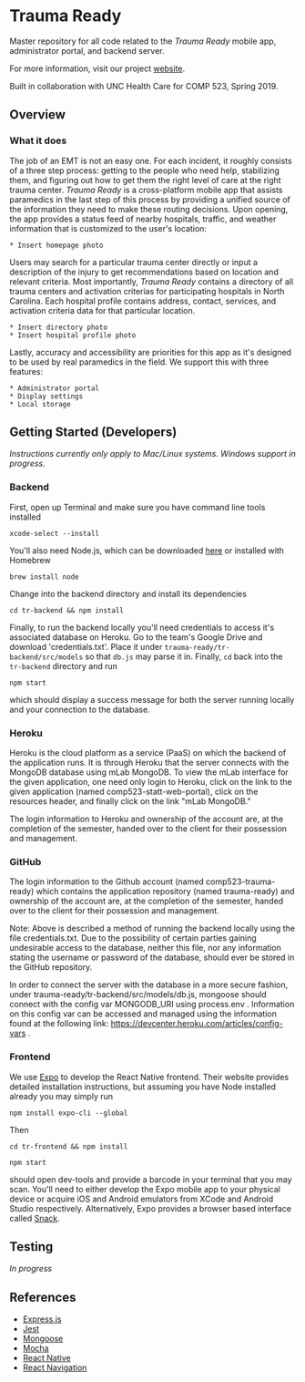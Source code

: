 # Trauma Ready 
Master repository for all code related to the *Trauma Ready* mobile app, administrator portal, and backend server. 

For more information, visit our project [website](https://comp523-trauma-ready.github.io).

Built in collaboration with UNC Health Care for COMP 523, Spring 2019. 

## Overview

### What it does
The job of an EMT is not an easy one. For each incident, it roughly consists of a three step process: getting to the people who need help, stabilizing them, and figuring out how to get them the right level of care at the right trauma center. *Trauma Ready* is a cross-platform mobile app that assists paramedics in the last step of this process by providing a unified source of the information they need to make these routing decisions. Upon opening, the app provides a status feed of nearby hospitals, traffic, and weather information that is customized to the user's location: 

    * Insert homepage photo

Users may search for a particular trauma center directly or input a description of the injury to get recommendations based on location and relevant criteria. Most importantly, *Trauma Ready* contains a directory of all trauma centers and activation criterias for participating hospitals in North Carolina. Each hospital profile contains address, contact, services, and activation criteria data for that particular location. 

    * Insert directory photo
    * Insert hospital profile photo

Lastly, accuracy and accessibility are priorities for this app as it's designed to be used by real paramedics in the field. We support this with three features:

    * Administrator portal
    * Display settings
    * Local storage 

## Getting Started (Developers)

*Instructions currently only apply to Mac/Linux systems. Windows support in progress.*

### Backend
First, open up Terminal and make sure you have command line tools installed 

  `xcode-select --install`

You'll also need Node.js, which can be downloaded [here](https://nodejs.org/en/) or installed with Homebrew 

  `brew install node` 

Change into the backend directory and install its dependencies 

  `cd tr-backend && npm install` 

Finally, to run the backend locally you'll need credentials to access it's associated database on Heroku. Go to the team's Google Drive and download 'credentials.txt'. Place it under `trauma-ready/tr-backend/src/models` so that `db.js` may parse it in. Finally, `cd` back into the `tr-backend` directory and run 

  `npm start`

which should display a success message for both the server running locally and your connection to the database. 

### Heroku
Heroku is the cloud platform as a service (PaaS) on which the backend of the application runs. It is through Heroku that the server connects with the MongoDB database using mLab MongoDB. To view the mLab interface for the given application, one need only login to Heroku, click on the link to the given application (named comp523-statt-web-portal), click on the resources header, and finally click on the link "mLab MongoDB."

The login information to Heroku and ownership of the account are, at the completion of the semester, handed over to the client for their possession and management.

### GitHub
The login information to the Github account (named comp523-trauma-ready) which contains the application repository (named trauma-ready) and ownership of the account are, at the completion of the semester, handed over to the client for their possession and management.

Note: Above is described a method of running the backend locally using the file credentials.txt. Due to the possibility of certain parties gaining undesirable access to the database, neither this file, nor any information stating the username or password of the database, should ever be stored in the GitHub repository. 

In order to connect the server with the database in a more secure fashion, under trauma-ready/tr-backend/src/models/db.js, mongoose should connect with the config var MONGODB_URI using process.env . Information on this config var can be accessed and managed using the information found at the following link: https://devcenter.heroku.com/articles/config-vars .

### Frontend

We use [Expo](https://expo.io/learn) to develop the React Native frontend. Their website provides detailed installation instructions, but assuming you have Node installed already you may simply run

  `npm install expo-cli --global`

Then 

  `cd tr-frontend && npm install`
  
  `npm start`
  
should open dev-tools and provide a barcode in your terminal that you may scan. You'll need to either develop the Expo mobile app to your physical device or acquire iOS and Android emulators from XCode and Android Studio respectively. Alternatively, Expo provides a browser based interface called [Snack](https://snack.expo.io). 

## Testing 

*In progress*

## References 

* [Express.js](https://expressjs.com)
* [Jest](https://jestjs.io)
* [Mongoose](https://mongoosejs.com)
* [Mocha](https://mochajs.org)
* [React Native](https://facebook.github.io/react-native/)
* [React Navigation](https://reactnavigation.org)
